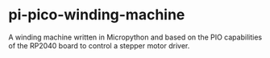 # pi-pico-winding-machine
A winding machine written in Micropython and based on the PIO capabilities of the RP2040 board to control a stepper motor driver.
